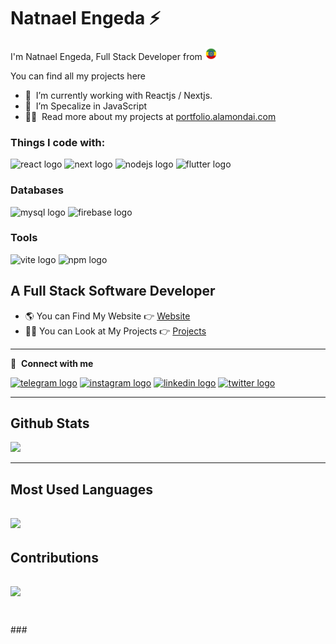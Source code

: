 <h1 >Natnael Engeda ⚡</h1>
<p>I'm Natnael Engeda, Full Stack Developer from <img src="./logos/ethiopia-2.png" width="20" /> </p>

You can find all my projects here

- 🔭 &nbsp;I’m currently working with Reactjs / Nextjs.
- 🌱 &nbsp;I’m Specalize in JavaScript
- 👨‍💻 &nbsp;Read more about my projects at [portfolio.alamondai.com](https://portfolio.alamondai.com/portfolio)

<h3>Things I code with: </h3>
<p>
  <img src="https://cdn.jsdelivr.net/gh/devicons/devicon/icons/react/react-original.svg" height="40" alt="react logo"  />
  <img src="https://cdn.jsdelivr.net/gh/devicons/devicon@latest/icons/nextjs/nextjs-original.svg" height="40" alt="next logo"  />
<!--   <img src="https://cdn.jsdelivr.net/gh/devicons/devicon/icons/vuejs/vuejs-original.svg" height="40" alt="vuejs logo"  /> -->
  <img src="https://cdn.jsdelivr.net/gh/devicons/devicon/icons/nodejs/nodejs-original.svg" height="40" alt="nodejs logo"  />
<!-- <img src="https://cdn.jsdelivr.net/gh/devicons/devicon/icons/php/php-original.svg" height="40" alt="php logo"  /> -->
<!--   <img src="https://upload.wikimedia.org/wikipedia/commons/thumb/9/9a/Laravel.svg/1969px-Laravel.svg.png" height="40" alt="laravel logo"  /> -->
<img src="https://cdn.jsdelivr.net/gh/devicons/devicon/icons/flutter/flutter-original.svg" height="40" alt="flutter logo"  />

<h3>Databases</h3>
<p>
  <img src="https://cdn.jsdelivr.net/gh/devicons/devicon/icons/mysql/mysql-original.svg" height="40" alt="mysql logo"  />
  <img src="https://cdn.jsdelivr.net/gh/devicons/devicon/icons/firebase/firebase-plain.svg" height="40" alt="firebase logo"  />
</p>

<h3>Tools</h3>
<p>
  <img src="https://skillicons.dev/icons?i=vite" height="40" alt="vite logo"  />
  <img src="https://cdn.jsdelivr.net/gh/devicons/devicon/icons/npm/npm-original-wordmark.svg" height="40" alt="npm logo"  />
</p>

</p>

<h2>A Full Stack Software Developer</h2>

- 🌎 You can Find My Website 👉 [Website](https://portfolio.alamondai.com)
- 👨‍💻 You can Look at My Projects 👉 [Projects](https://portfolio.alamondai.com/portfolio)

---

<!-- 📊 &nbsp;**This week I spent my time on**

![Wwakatime stats](https://github-readme-stats-taupe-two.vercel.app/api/wakatime?username=natnaelengeda&hide_title=true&hide_border=true&langs_count=5&bg_color=00000000&text_color=777) -->

🔗 &nbsp;**Connect with me**

<p>
<a href="https://t.me/natnaelengeda" target="_black"><img src="https://raw.githubusercontent.com/maurodesouza/profile-readme-generator/master/src/assets/icons/social/telegram/default.svg" width="52" height="40" alt="telegram logo"/></a>
<a href="https://instagram.com/natnaelengeda" target="_blank"><img src="https://raw.githubusercontent.com/maurodesouza/profile-readme-generator/master/src/assets/icons/social/instagram/default.svg" width="52" height="40" alt="instagram logo"  /></a>
<a href="https://www.linkedin.com/in/natnaelengeda" target="_blank"><img src="https://raw.githubusercontent.com/maurodesouza/profile-readme-generator/master/src/assets/icons/social/linkedin/default.svg" width="52" height="40" alt="linkedin logo"/></a>
<a href="https://twitter.com/natnaelengeda" target="_blank"><img src="https://raw.githubusercontent.com/maurodesouza/profile-readme-generator/master/src/assets/icons/social/twitter/default.svg" width="52" height="40" alt="twitter logo"/></a>


---
<h2>Github Stats</h2>

![](https://github-readme-stats.vercel.app/api?username=natnaelengeda&theme=dark&hide_border=true&include_all_commits=true&count_private=true)<br/>

---
<h2>Most Used Languages</h1>

![](https://github-readme-stats.vercel.app/api/top-langs/?username=natnaelengeda&theme=dark&hide_border=true&include_all_commits=true&count_private=true&layout=compact)
---
<h2>Contributions</h2>


![](https://github-readme-streak-stats.herokuapp.com/?user=natnaelengeda&theme=dark&hide_border=true)<br/>
---
###
<br clear="both">
###
